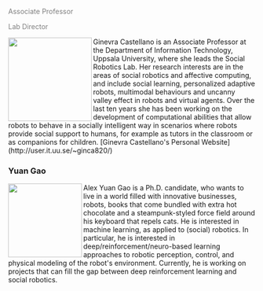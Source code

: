 
<span style="color:grey"> Associate Professor </span>

<span style="color:grey"> Lab Director </span>

<img align="left" width="170px" height="170px" src="../images/people-ginevra.jpg">
Ginevra Castellano is an Associate Professor at the Department of Information Technology, Uppsala University, where she leads the Social Robotics Lab. Her research interests are in the areas of social robotics and affective computing, and include social learning, personalized adaptive robots, multimodal behaviours and uncanny valley effect in robots and virtual agents. Over the last ten years she has been working on the development of computational abilities that allow robots to behave in a socially intelligent way in scenarios where robots provide social support to humans, for example as tutors in the classroom or as companions for children.
[Ginevra Castellano's Personal Website](http://user.it.uu.se/~ginca820/)

### Yuan Gao

<img align="left" width="150px" height="150px" src="http://hri.research.it.uu.se/images/people-alex.jpg">
Alex Yuan Gao is a Ph.D. candidate, who wants to live in a world filled with innovative businesses, robots, books that come bundled with extra hot chocolate and a steampunk-styled force field around his keyboard that repels cats. He is interested in machine learning, as applied to (social) robotics. In particular, he is interested in deep/reinforcement/neuro-based learning approaches to robotic perception, control, and physical modeling of the robot's environment. Currently, he is working on projects that can fill the gap between deep reinforcement learning and social robotics.